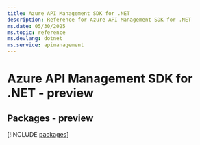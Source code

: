 ```yaml
---
title: Azure API Management SDK for .NET
description: Reference for Azure API Management SDK for .NET
ms.date: 05/30/2025
ms.topic: reference
ms.devlang: dotnet
ms.service: apimanagement
---
```

# Azure API Management SDK for .NET - preview
## Packages - preview
[!INCLUDE [packages](api-management-index.md)]